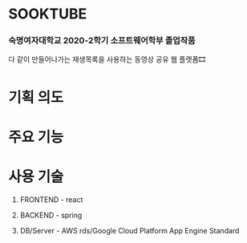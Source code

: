 # SOOKTUBE

### 숙명여자대학교 2020-2학기 소프트웨어학부 졸업작품

다 같이 만들어나가는 재생목록을 사용하는 동영상 공유 웹 플랫폼🎞


# 기획 의도

# 주요 기능

# 사용 기술

1. FRONTEND - react

2. BACKEND - spring

3. DB/Server - AWS rds/Google Cloud Platform App Engine Standard
